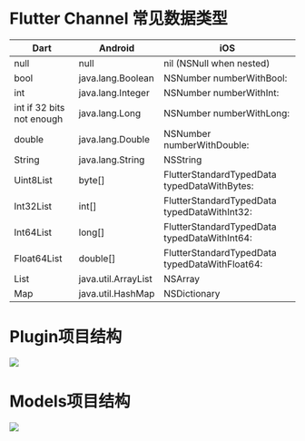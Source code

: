 # Flutter Channel 常见数据类型

| Dart                      | Android             | iOS                                            |
| ------------------------- | ------------------- | ---------------------------------------------- |
| null                      | null                | nil (NSNull when nested)                       |
| bool                      | java.lang.Boolean   | NSNumber numberWithBool:                       |
| int                       | java.lang.Integer   | NSNumber numberWithInt:                        |
| int if 32 bits not enough | java.lang.Long      | NSNumber numberWithLong:                       |
| double                    | java.lang.Double    | NSNumber numberWithDouble:                     |
| String                    | java.lang.String    | NSString                                       |
| Uint8List                 | byte[]              | FlutterStandardTypedData typedDataWithBytes:   |
| Int32List                 | int[]               | FlutterStandardTypedData typedDataWithInt32:   |
| Int64List                 | long[]              | FlutterStandardTypedData typedDataWithInt64:   |
| Float64List               | double[]            | FlutterStandardTypedData typedDataWithFloat64: |
| List                      | java.util.ArrayList | NSArray                                        |
| Map                       | java.util.HashMap   | NSDictionary                                   |

# Plugin项目结构

![](/Users/flannery/Desktop/mylibrary/flutter_project/assets/2022-02-21-18-28-07-image.png)

# Models项目结构

![](/Users/flannery/Desktop/mylibrary/flutter_project/assets/2022-02-21-18-28-25-image.png)

